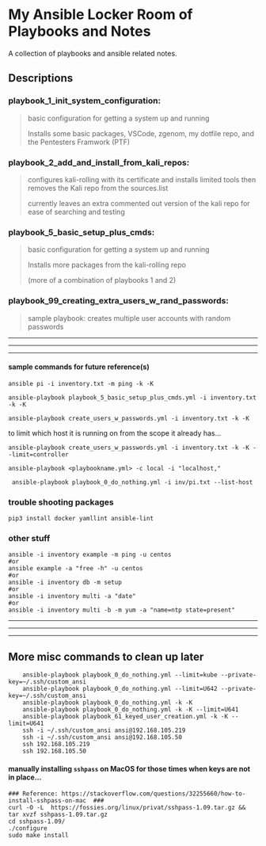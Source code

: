 # My Ansible Locker Room of Playbooks and Notes
A collection of playbooks and ansible related notes.
## Descriptions
### playbook_1_init_system_configuration:
> basic configuration for getting a system up and running
> 
> Installs some basic packages, VSCode, zgenom, my dotfile repo, and the Pentesters Framwork (PTF)

### playbook_2_add_and_install_from_kali_repos:
> configures kali-rolling with its certificate and installs limited tools then removes the Kali repo from the sources.list
> 
> currently leaves an extra commented out version of the kali repo for ease of searching and testing

### playbook_5_basic_setup_plus_cmds:
> basic configuration for getting a system up and running
> 
> Installs more packages from the kali-rolling repo
>
> (more of a combination of playbooks 1 and 2)

### playbook_99_creating_extra_users_w_rand_passwords:
> sample playbook: creates multiple user accounts with random passwords



---
---
---
#### sample commands for future reference(s)
```
ansible pi -i inventory.txt -m ping -k -K 
```

```
ansible-playbook playbook_5_basic_setup_plus_cmds.yml -i inventory.txt -k -K
```

```
ansible-playbook create_users_w_passwords.yml -i inventory.txt -k -K
```

to limit which host it is running on from the scope it already has...
```
ansible-playbook create_users_w_passwords.yml -i inventory.txt -k -K --limit=controller
```

```
ansible-playbook <playbookname.yml> -c local -i "localhost,"
```

```
 ansible-playbook playbook_0_do_nothing.yml -i inv/pi.txt --list-host
```

### trouble shooting packages
`pip3 install docker yamllint ansible-lint`


### other stuff

```
ansible -i inventory example -m ping -u centos
#or
ansible example -a "free -h" -u centos
#or
ansible -i inventory db -m setup
#or
ansible -i inventory multi -a "date"
#or 
ansible -i inventory multi -b -m yum -a "name=ntp state=present"

```
---
---
---
## More misc commands to clean up later ##
```
    ansible-playbook playbook_0_do_nothing.yml --limit=kube --private-key=~/.ssh/custom_ansi
    ansible-playbook playbook_0_do_nothing.yml --limit=U642 --private-key=~/.ssh/custom_ansi
    ansible-playbook playbook_0_do_nothing.yml -k -K
    ansible-playbook playbook_0_do_nothing.yml -k -K --limit=U641
    ansible-playbook playbook_61_keyed_user_creation.yml -k -K --limit=U641
    ssh -i ~/.ssh/custom_ansi ansi@192.168.105.219
    ssh -i ~/.ssh/custom_ansi ansi@192.168.105.50
    ssh 192.168.105.219
    ssh 192.168.105.50

```


#### manually installing `sshpass` on MacOS for those times when keys are not in place...
```
### Reference: https://stackoverflow.com/questions/32255660/how-to-install-sshpass-on-mac  ###
curl -O -L  https://fossies.org/linux/privat/sshpass-1.09.tar.gz && tar xvzf sshpass-1.09.tar.gz
cd sshpass-1.09/
./configure
sudo make install
```